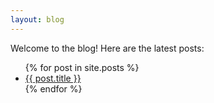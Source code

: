 ```yaml
---
layout: blog
---
```


<div style="text-align: left">
  Welcome to the blog! Here are the latest posts:
  <ul>
    {% for post in site.posts %}
      <li>
        <a href="{{ post.url }}">{{ post.title }}</a>
      </li>
    {% endfor %}
  </ul>
</div>
